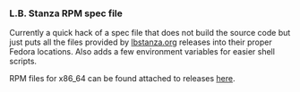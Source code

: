 ### L.B. Stanza RPM spec file

Currently a quick hack of a spec file that does not build the source code but just puts all the files provided by [lbstanza.org](http://lbstanza.org/downloads.html) releases into their proper Fedora locations. Also adds a few environment variables for easier shell scripts.

RPM files for x86_64 can be found attached to releases [here](https://github.com/stanza-tools/rpm-spec/releases).
